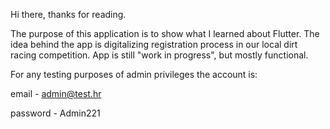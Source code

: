 Hi there, thanks for reading.

The purpose of this application is to show what I learned about Flutter. The idea behind the app is digitalizing registration process in our local dirt racing competition. App is still "work in progress", but mostly functional.

For any testing purposes of admin privileges the account is:

email - admin@test.hr

password - Admin221